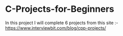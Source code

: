 # C-Projects-for-Beginners
In this project I will complete 6 projects from this site :- https://www.interviewbit.com/blog/cpp-projects/
